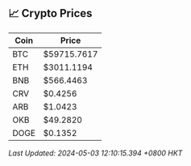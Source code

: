 ## 📈 Crypto Prices

| Coin | Price |
| ---- | ----- |
| BTC | $59715.7617 |
| ETH | $3011.1194 |
| BNB | $566.4463 |
| CRV | $0.4256 |
| ARB | $1.0423 |
| OKB | $49.2820 |
| DOGE | $0.1352 |

_Last Updated: 2024-05-03 12:10:15.394 +0800 HKT_